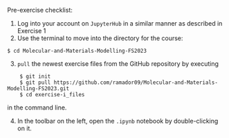Pre-exercise checklist:

1. Log into your account on `JupyterHub` in a similar manner as described in Exercise 1
2. Use the terminal to move into the directory for the course:

`$ cd Molecular-and-Materials-Modelling-FS2023`

3. `pull` the newest exercise files from the GitHub repository by executing
```
    $ git init
    $ git pull https://github.com/ramador09/Molecular-and-Materials-Modelling-FS2023.git
    $ cd exercise-i_files
```
in the command line.

4. In the toolbar on the left, open the `.ipynb` notebook by double-clicking on it.
